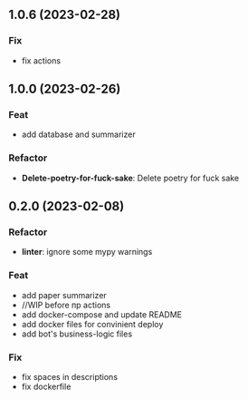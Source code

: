 ## 1.0.6 (2023-02-28)

### Fix

- fix actions

## 1.0.0 (2023-02-26)

### Feat

- add database and summarizer

### Refactor

- **Delete-poetry-for-fuck-sake**: Delete poetry for fuck sake

## 0.2.0 (2023-02-08)

### Refactor

- **linter**: ignore some mypy warnings

### Feat

- add paper summarizer
- //WIP before пр actions
- add docker-compose and update README
- add docker files for convinient deploy
- add bot's business-logic files

### Fix

- fix spaces in descriptions
- fix dockerfile
